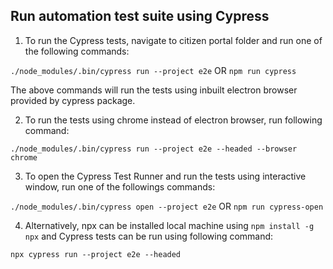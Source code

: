 ## Run automation test suite using Cypress 

1. To run the Cypress tests, navigate to citizen portal folder and run one of the following commands:

`./node_modules/.bin/cypress run --project e2e` OR 
`npm run cypress`

The above commands will run the tests using inbuilt electron browser provided by cypress package.

2. To run the tests using chrome instead of electron browser, run following command:

`./node_modules/.bin/cypress run --project e2e --headed --browser chrome`

3. To open the Cypress Test Runner and run the tests using interactive window, run one of the followings commands:

`./node_modules/.bin/cypress open --project e2e` OR
`npm run cypress-open`

4. Alternatively, npx can be installed local machine using `npm install -g npx` and Cypress tests can be run using following command:

`npx cypress run --project e2e --headed`

